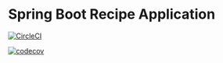 # Spring Boot Recipe Application

[![CircleCI](https://circleci.com/gh/Ilmryn/spring5-recipe-app.svg?style=svg)](https://circleci.com/gh/springframeworkguru/spring5-recipe-app)

[![codecov](https://codecov.io/gh/Ilmryn/spring5-mysql-recipe-app/branch/master/graph/badge.svg)](https://codecov.io/gh/springframeworkguru/spring5-mysql-recipe-app)
